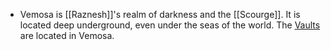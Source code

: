 - Vemosa is [[Raznesh]]'s realm of darkness and the [[Scourge]]. It is located deep underground, even under the seas of the world. The [Vaults]([[Vault]]) are located in Vemosa.